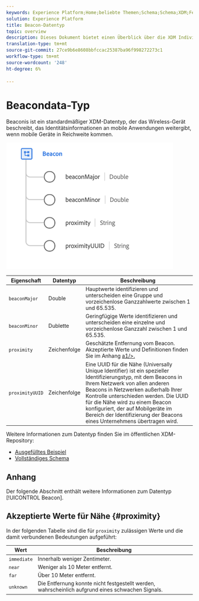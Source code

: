 ```yaml
---
keywords: Experience Platform;Home;beliebte Themen;Schema;Schema;XDM;Felder;Schemas;Schemas;Beacon;Interaktionsdetails;Datentyp;Datentyp;Datentyp;
solution: Experience Platform
title: Beacon-Datentyp
topic: overview
description: Dieses Dokument bietet einen Überblick über die XDM Individual Profil-Klasse.
translation-type: tm+mt
source-git-commit: 27ce9b6e8608bbfccac25387ba96f998272273c1
workflow-type: tm+mt
source-wordcount: '248'
ht-degree: 6%

---
```



#  Beacondata-Typ

 Beaconis ist ein standardmäßiger XDM-Datentyp, der das Wireless-Gerät beschreibt, das Identitätsinformationen an mobile Anwendungen weitergibt, wenn mobile Geräte in Reichweite kommen.

<img src="../images/data-types/beacon.png" width="450" /><br />

| Eigenschaft | Datentyp | Beschreibung |
| --- | --- | --- |
| `beaconMajor` | Double | Hauptwerte identifizieren und unterscheiden eine Gruppe und vorzeichenlose Ganzzahlwerte zwischen 1 und 65.535. |
| `beaconMinor` | Dublette | Geringfügige Werte identifizieren und unterscheiden eine einzelne und vorzeichenlose Ganzzahl zwischen 1 und 65.535. |
| `proximity` | Zeichenfolge | Geschätzte Entfernung vom Beacon. Akzeptierte Werte und Definitionen finden Sie im Anhang [a1/>.](#proximity) |
| `proximityUUID` | Zeichenfolge | Eine UUID für die Nähe (Universally Unique Identifier) ist ein spezieller Identifizierungstyp, mit dem Beacons in Ihrem Netzwerk von allen anderen Beacons in Netzwerken außerhalb Ihrer Kontrolle unterschieden werden. Die UUID für die Nähe wird zu einem Beacon konfiguriert, der auf Mobilgeräte im Bereich der Identifizierung der Beacons eines Unternehmens übertragen wird. |

Weitere Informationen zum Datentyp finden Sie im öffentlichen XDM-Repository:

* [Ausgefülltes Beispiel](https://github.com/adobe/xdm/blob/master/components/datatypes/beacon-interaction-details.example.1.json)
* [Vollständiges Schema](https://github.com/adobe/xdm/blob/master/components/datatypes/beacon-interaction-details.schema.json)

## Anhang

Der folgende Abschnitt enthält weitere Informationen zum Datentyp [!UICONTROL Beacon].

## Akzeptierte Werte für Nähe {#proximity}

In der folgenden Tabelle sind die für `proximity` zulässigen Werte und die damit verbundenen Bedeutungen aufgeführt:

| Wert | Beschreibung |
| --- | --- |
| `immediate` | Innerhalb weniger Zentimeter. |
| `near` | Weniger als 10 Meter entfernt. |
| `far` | Über 10 Meter entfernt. |
| `unknown` | Die Entfernung konnte nicht festgestellt werden, wahrscheinlich aufgrund eines schwachen Signals. |